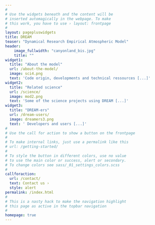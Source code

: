 ```yaml
---
#
# Use the widgets beneath and the content will be
# inserted automagically in the webpage. To make
# this work, you have to use › layout: frontpage
#
layout: pagepluswidgets
title: DREAM 
teaser: "Dynamical Research Empirical Atmospheric Model"
header:
    image_fullwidth: "canyonland_bis.jpg"
    title: ""
widget1:
  title: "About the model"
  url: /about-the-model/
  image: sci4.png
  text: 'Code origin, developments and technical ressources [...]'
widget2:
  title: "Related science"
  url: /science/
  image: mod2.png
  text: 'Some of the science projects using DREAM [...]'
widget3:
  title: "DREAM-ers"
  url: /dream-users/
  image: dreamers3.png
  text: ' Developers and users [...]'
#
# Use the call for action to show a button on the frontpage
#
# To make internal links, just use a permalink like this
# url: /getting-started/
#
# To style the button in different colors, use no value
# to use the main color or success, alert or secondary.
# To change colors see sass/_01_settings_colors.scss
#
callforaction:
  url: /contact/
  text: Contact us ›
  style: alert
permalink: /index.html
#
# This is a nasty hack to make the navigation highlight
# this page as active in the topbar navigation
#
homepage: true
---
```

